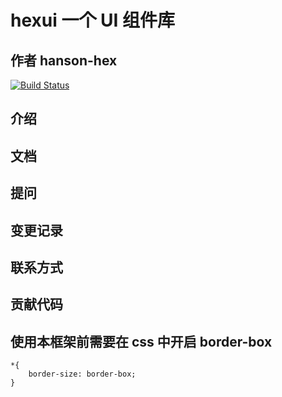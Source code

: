 # hexui 一个 UI 组件库

## 作者 hanson-hex

[![Build Status](https://travis-ci.org/hanson-hex/hexui.svg?branch=master)](https://travis-ci.org/hanson-hex/hexui)

## 介绍

## 文档

## 提问

## 变更记录

## 联系方式

## 贡献代码

## 使用本框架前需要在 css 中开启 border-box

```
*{
    border-size: border-box;
}
```
